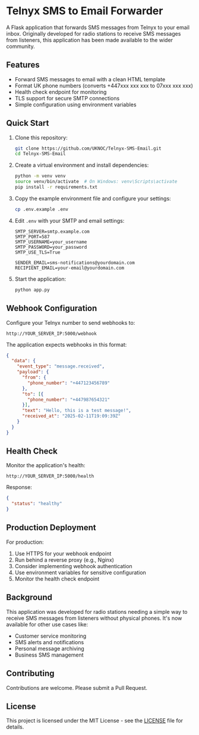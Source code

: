 # Telnyx SMS to Email Forwarder

A Flask application that forwards SMS messages from Telnyx to your email inbox. Originally developed for radio stations to receive SMS messages from listeners, this application has been made available to the wider community.

## Features

- Forward SMS messages to email with a clean HTML template
- Format UK phone numbers (converts +447xxx xxx xxx to 07xxx xxx xxx)
- Health check endpoint for monitoring
- TLS support for secure SMTP connections
- Simple configuration using environment variables

## Quick Start

1. Clone this repository:
   ```bash
   git clone https://github.com/UKNOC/Telnyx-SMS-Email.git
   cd Telnyx-SMS-Email
   ```

2. Create a virtual environment and install dependencies:
   ```bash
   python -m venv venv
   source venv/bin/activate  # On Windows: venv\Scripts\activate
   pip install -r requirements.txt
   ```

3. Copy the example environment file and configure your settings:
   ```bash
   cp .env.example .env
   ```

4. Edit `.env` with your SMTP and email settings:
   ```
   SMTP_SERVER=smtp.example.com
   SMTP_PORT=587
   SMTP_USERNAME=your_username
   SMTP_PASSWORD=your_password
   SMTP_USE_TLS=True
   
   SENDER_EMAIL=sms-notifications@yourdomain.com
   RECIPIENT_EMAIL=your-email@yourdomain.com
   ```

5. Start the application:
   ```bash
   python app.py
   ```

## Webhook Configuration

Configure your Telnyx number to send webhooks to:
```
http://YOUR_SERVER_IP:5000/webhook
```

The application expects webhooks in this format:
```json
{
  "data": {
    "event_type": "message.received",
    "payload": {
      "from": {
        "phone_number": "+447123456789"
      },
      "to": [{
        "phone_number": "+447987654321"
      }],
      "text": "Hello, this is a test message!",
      "received_at": "2025-02-11T19:09:39Z"
    }
  }
}
```

## Health Check

Monitor the application's health:
```
http://YOUR_SERVER_IP:5000/health
```

Response:
```json
{
  "status": "healthy"
}
```

## Production Deployment

For production:

1. Use HTTPS for your webhook endpoint
2. Run behind a reverse proxy (e.g., Nginx)
3. Consider implementing webhook authentication
4. Use environment variables for sensitive configuration
5. Monitor the health check endpoint

## Background

This application was developed for radio stations needing a simple way to receive SMS messages from listeners without physical phones. It's now available for other use cases like:

- Customer service monitoring
- SMS alerts and notifications
- Personal message archiving
- Business SMS management

## Contributing

Contributions are welcome. Please submit a Pull Request.

## License

This project is licensed under the MIT License - see the [LICENSE](LICENSE) file for details.
